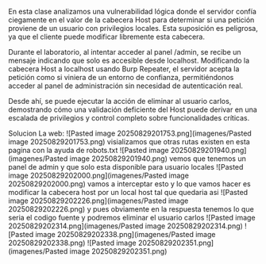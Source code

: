 En esta clase analizamos una vulnerabilidad lógica donde el servidor confía ciegamente en el valor de la cabecera Host para determinar si una petición proviene de un usuario con privilegios locales. Esta suposición es peligrosa, ya que el cliente puede modificar libremente esta cabecera.

Durante el laboratorio, al intentar acceder al panel /admin, se recibe un mensaje indicando que solo es accesible desde localhost. Modificando la cabecera Host a localhost usando Burp Repeater, el servidor acepta la petición como si viniera de un entorno de confianza, permitiéndonos acceder al panel de administración sin necesidad de autenticación real.

Desde ahí, se puede ejecutar la acción de eliminar al usuario carlos, demostrando cómo una validación deficiente del Host puede derivar en una escalada de privilegios y control completo sobre funcionalidades críticas.

Solucion
La web:
![Pasted image 20250829201753.png](imagenes/Pasted image 20250829201753.png)
visializamos que otras rutas existen en esta pagina con la ayuda de robots.txt
![Pasted image 20250829201940.png](imagenes/Pasted image 20250829201940.png)
vemos que tenemos un panel de admin y que solo esta disponible para usuario locales
![Pasted image 20250829202000.png](imagenes/Pasted image 20250829202000.png)
vamos a interceptar esto y lo que vamos hacer es modificar la cabecera host por un local host
tal que quedaria asi
![Pasted image 20250829202226.png](imagenes/Pasted image 20250829202226.png)
y pues obviamente en la respuesta tenemos lo que seria el codigo fuente y podremos eliminar el usuario carlos
![Pasted image 20250829202314.png](imagenes/Pasted image 20250829202314.png)
![Pasted image 20250829202338.png](imagenes/Pasted image 20250829202338.png)
![Pasted image 20250829202351.png](imagenes/Pasted image 20250829202351.png)

